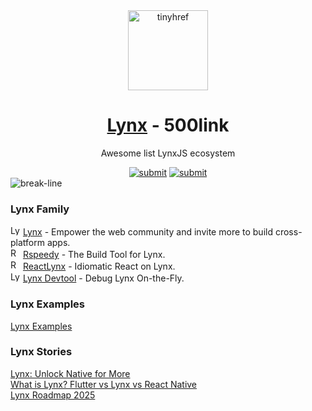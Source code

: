 <div align="center"><a target="_blank" href="https://tinyhref.com"><img src="https://i.imgur.com/cY13Vvb.png" height="128" alt="tinyhref"/></a></div>
<h1 align="center"><a target="_blank" href="https://500link.com/lynxjs">Lynx</a> - 500link</h1>
<p align="center">Awesome list LynxJS ecosystem</p>

<div align="center"><a target="_blank" href="https://500link.com/submit"><img src="https://img.shields.io/badge/Submit-c32769.svg?style=flat" alt="submit"/></a>
<a target="_blank" href="https://x.com/intent/follow?screen_name=tinyhref"><img src="https://img.shields.io/twitter/follow/tinyhref" alt="submit"/></a></div>

<img src="https://i.imgur.com/waxVImv.png" alt="break-line"/>

<h3>Lynx Family</h3>

<div><img width="16" src="https://i.imgur.com/ZMw21gh.png" alt="Lynx"/> <a target="_blank" href="https://500link.com/lynxjs">Lynx</a> - Empower the web community and invite more to build cross-platform apps.</div>
<div><img width="16" src="https://i.imgur.com/8HZN9bD.png" alt="Rspeedy"/> <a target="_blank" href="https://500link.com/rspeedy">Rspeedy</a> - The Build Tool for Lynx.</div>
<div><img width="16" src="https://i.imgur.com/R7cNDsO.png" alt="ReactLynx"/> <a target="_blank" href="https://500link.com/react-lynx">ReactLynx</a> - Idiomatic React on Lynx.</div>
<div><img width="16" src="https://i.imgur.com/GODNOe1.png" alt="Lynx Devtool"/> <a target="_blank" href="https://500link.com/lynx-devtool">Lynx Devtool</a> - Debug Lynx On-the-Fly.</div>
<h3>Lynx Examples</h3>

<div><a target="_blank" href="https://500link.com/PeELXq5eU">Lynx Examples</a></div>
<h3>Lynx Stories</h3>

<div><a target="_blank" href="https://500link.com/nRxFgKjmV">Lynx: Unlock Native for More</a></div>
<div><a target="_blank" href="https://500link.com/0ZURiBFsv">What is Lynx? Flutter vs Lynx vs React Native</a></div>
<div><a target="_blank" href="https://500link.com/P4jQVESiS">Lynx Roadmap 2025</a></div>
